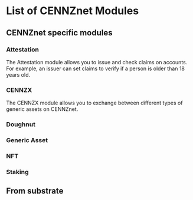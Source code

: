 # List of CENNZnet Modules

## CENNZnet specific modules

### Attestation
The Attestation module allows you to issue and check claims on accounts. For example, an issuer can set claims to verify if a person is older than 18 years old.

### CENNZX
The CENNZX module allows you to exchange between different types of generic assets on CENNZnet.

### Doughnut

### Generic Asset

### NFT

### Staking

## From substrate
